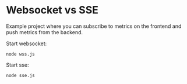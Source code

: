 # Websocket vs SSE
Example project where you can subscribe to metrics on the frontend and push metrics from the backend.

Start websocket:
  
    node wss.js

Start sse:
    
    node sse.js
